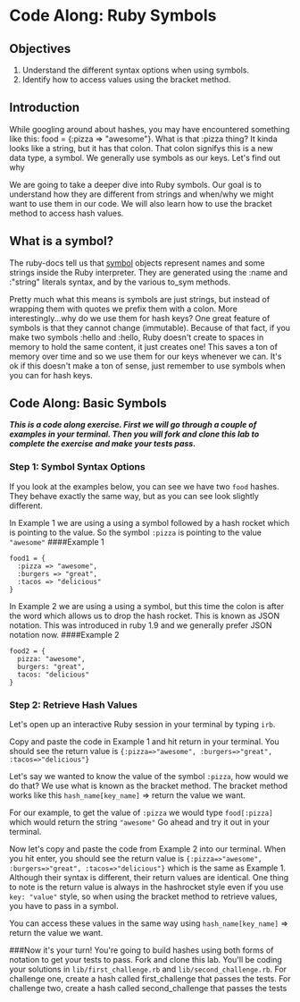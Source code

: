 # Code Along: Ruby Symbols

## Objectives

1. Understand the different syntax options when using symbols.
2. Identify how to access values using the bracket method.

## Introduction
While googling around about hashes, you may have encountered something like this: food = {:pizza => "awesome"}. What is that :pizza thing? It kinda looks like a string, but it has that colon. That colon signifys this is a new data type, a symbol. We generally use symbols as our keys. Let's find out why

We are going to take a deeper dive into Ruby symbols. Our goal is to understand how they are different from strings and when/why we might want to use them in our code. We will also learn how to use the bracket method to access hash values.

## What is a symbol?

The ruby-docs tell us that [symbol](http://ruby-doc.org/core-2.2.0/Symbol.html) objects represent names and some strings inside the Ruby interpreter. They are generated using the :name and :"string" literals syntax, and by the various to_sym methods.

Pretty much what this means is symbols are just strings, but instead of wrapping them with quotes we prefix them with a colon. More interestingly...why do we use them for hash keys? One great feature of symbols is that they cannot change (immutable). Because of that fact, if you make two symbols :hello and :hello, Ruby doesn't create to spaces in memory to hold the same content, it just creates one! This saves a ton of memory over time and so we use them for our keys whenever we can. It's ok if this doesn't make a ton of sense, just remember to use symbols when you can for hash keys.

## Code Along: Basic Symbols

***This is a code along exercise. First we will go through a couple of examples in your terminal. Then you will fork and clone this lab to complete the exercise and make your tests pass.***


### Step 1: Symbol Syntax Options

If you look at the examples below, you can see we have two `food` hashes. They behave exactly the same way, but as you can see look slightly different.

In Example 1 we are using a using a symbol followed by a hash rocket which is pointing to the value. So the symbol `:pizza` is pointing to the value `"awesome"`
####Example 1

```
food1 = {
  :pizza => "awesome",
  :burgers => "great",
  :tacos => "delicious"
}
```

In Example 2 we are using a using a symbol, but this time the colon is after the word which allows us to drop the hash rocket. This is known as JSON notation. This was introduced in ruby 1.9 and we generally prefer JSON notation now.
####Example 2
```
food2 = {
  pizza: "awesome",
  burgers: "great",
  tacos: "delicious"
}
```

### Step 2: Retrieve Hash Values

Let's open up an interactive Ruby session in your terminal by typing `irb`.

Copy and paste the code in Example 1 and hit return in your terminal. You should see the return value is `{:pizza=>"awesome", :burgers=>"great", :tacos=>"delicious"}`

Let's say we wanted to know the value of the symbol `:pizza`, how would we do that? We use what is known as the bracket method. The bracket method works like this `hash_name[key_name]` => return the value we want.

For our example, to get the value of `:pizza` we would type `food[:pizza]` which would return the string `"awesome"` Go ahead and try it out in your terminal.

Now let's copy and paste the code from Example 2 into our terminal. When you hit enter, you should see the return value is `{:pizza=>"awesome", :burgers=>"great", :tacos=>"delicious"}` which is the same as Example 1. Although their syntax is different, their return values are identical. One thing to note is the return value is always in the hashrocket style even if you use `key: "value"` style, so when using the bracket method to retrieve values, you have to pass in a symbol.

You can access these values in the same way using `hash_name[key_name]` => return the value we want.

###Now it's your turn! You're going to build hashes using both forms of notation to get your tests to pass.
Fork and clone this lab. You'll be coding your solutions in `lib/first_challenge.rb` and `lib/second_challenge.rb`.
For challenge one, create a hash called first_challenge that passes the tests.
For challenge two, create a hash called second_challenge that passes the tests
